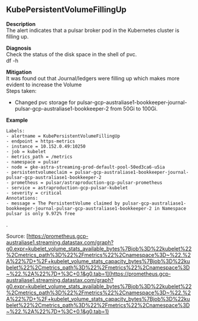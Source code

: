 
## KubePersistentVolumeFillingUp

**Description**  
The alert indicates that a pulsar broker pod in the Kubernetes cluster is filling up.

**Diagnosis**  
Check the status of the disk space in the shell of pvc.  
df -h

**Mitigation**  
It was found out that Journal/ledgers were filling up which makes more evident to increase the Volume  
Steps taken:
-   Changed pvc storage for pulsar-gcp-australiase1-bookkeeper-journal-pulsar-gcp-australiase1-bookkeeper-2 from 50Gi to 100Gi.
    

**Example**

    Labels:  
    - alertname = KubePersistentVolumeFillingUp  
    - endpoint = https-metrics  
    - instance = 10.152.0.49:10250  
    - job = kubelet  
    - metrics_path = /metrics  
    - namespace = pulsar  
    - node = gke-astra-streaming-prod-default-pool-50ed3ca6-u5ia  
    - persistentvolumeclaim = pulsar-gcp-australiase1-bookkeeper-journal-pulsar-gcp-australiase1-bookkeeper-2  
    - prometheus = pulsar/astraproduction-gcp-pulsar-prometheus  
    - service = astraproduction-gcp-pulsar-kubelet  
    - severity = critical  
    Annotations:  
    - message = The PersistentVolume claimed by pulsar-gcp-australiase1-bookkeeper-journal-pulsar-gcp-australiase1-bookkeeper-2 in Namespace pulsar is only 9.972% free

.

Source: [https://prometheus.gcp-australiase1.streaming.datastax.com/graph?g0.expr=kubelet_volume_stats_available_bytes%7Bjob%3D%22kubelet%22%2Cmetrics_path%3D%22%2Fmetrics%22%2Cnamespace%3D~%22.%2A%22%7D+%2F+kubelet_volume_stats_capacity_bytes%7Bjob%3D%22kubelet%22%2Cmetrics_path%3D%22%2Fmetrics%22%2Cnamespace%3D~%22.%2A%22%7D+%3C+0.1&g0.tab=1](https://prometheus.gcp-australiase1.streaming.datastax.com/graph?g0.expr=kubelet_volume_stats_available_bytes%7Bjob%3D%22kubelet%22%2Cmetrics_path%3D%22%2Fmetrics%22%2Cnamespace%3D~%22.%2A%22%7D+%2F+kubelet_volume_stats_capacity_bytes%7Bjob%3D%22kubelet%22%2Cmetrics_path%3D%22%2Fmetrics%22%2Cnamespace%3D~%22.%2A%22%7D+%3C+0.1&g0.tab=1)
